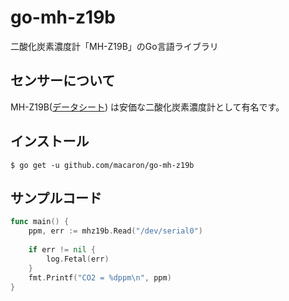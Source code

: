 # go-mh-z19b

二酸化炭素濃度計「MH-Z19B」のGo言語ライブラリ

## センサーについて

MH-Z19B([データシート](https://www.winsen-sensor.com/d/files/infrared-gas-sensor/mh-z19b-co2-ver1_0.pdf)) は安価な二酸化炭素濃度計として有名です。

## インストール

```shell
$ go get -u github.com/macaron/go-mh-z19b
```

## サンプルコード

```go
func main() {
    ppm, err := mhz19b.Read("/dev/serial0")
    
    if err != nil {
    	log.Fetal(err)
    }
    fmt.Printf("CO2 = %dppm\n", ppm)
}
```
